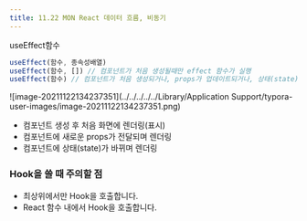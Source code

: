 ```yaml
---
title: 11.22 MON React 데이터 흐름, 비동기
---
```


useEffect함수

```js
useEffect(함수, 종속성배열)
useEffect(함수, []) // 컴포넌트가 처음 생성될때만 effect 함수가 실행
useEffect(함수) // 컴포넌트가 처음 생성되거나, props가 업데이트되거나, 상태(state)가 업데이트될 때
```

![image-20211122134237351](../../../../../Library/Application Support/typora-user-images/image-20211122134237351.png)

- 컴포넌트 생성 후 처음 화면에 렌더링(표시)
- 컴포넌트에 새로운 props가 전달되며 렌더링
- 컴포넌트에 상태(state)가 바뀌며 렌더링

### Hook을 쓸 때 주의할 점

- 최상위에서만 Hook을 호출합니다.
- React 함수 내에서 Hook을 호출합니다.